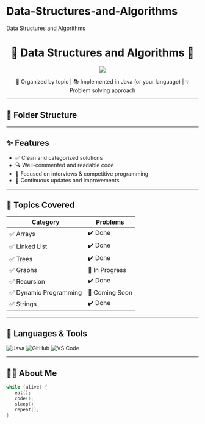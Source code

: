 # Data-Structures-and-Algorithms
Data Structures and Algorithms

<h1 align="center">
  🚀 Data Structures and Algorithms 🚀
</h1>

<p align="center">
  <img src="https://readme-typing-svg.herokuapp.com?color=00FFAA&center=true&width=500&lines=Mastering+DSA+with+🔥+Passion;Solving+real-world+coding+problems;Preparing+for+placements+and+interviews" />
</p>

<p align="center">
  🧠 Organized by topic | 📚 Implemented in Java (or your language) | 💡 Problem solving approach
</p>

---

## 📂 Folder Structure


---

## ✨ Features

- ✅ Clean and categorized solutions
- 🔍 Well-commented and readable code
- 📌 Focused on interviews & competitive programming
- 💬 Continuous updates and improvements

---

## 🧠 Topics Covered

| Category            | Problems |
|---------------------|----------|
| ✅ Arrays           | ✔️ Done   |
| ✅ Linked List      | ✔️ Done   |
| ✅ Trees            | ✔️ Done   |
| ✅ Graphs           | 🚧 In Progress |
| ✅ Recursion        | ✔️ Done   |
| ✅ Dynamic Programming | 🚧 Coming Soon |
| ✅ Strings          | ✔️ Done   |

---

## 🔧 Languages & Tools

![Java](https://img.shields.io/badge/Java-ED8B00?style=for-the-badge&logo=java&logoColor=white)
![GitHub](https://img.shields.io/badge/GitHub-100000?style=for-the-badge&logo=github&logoColor=white)
![VS Code](https://img.shields.io/badge/VS%20Code-0078D4?style=for-the-badge&logo=visual-studio-code&logoColor=white)

---

## 🧑‍💻 About Me

```c
while (alive) {
   eat();
   code();
   sleep();
   repeat();
}

